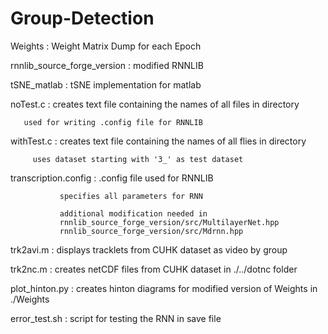 # Group-Detection

Weights : Weight Matrix Dump for each Epoch

rnnlib_source_forge_version : modified RNNLIB

tSNE_matlab : tSNE implementation for matlab

noTest.c : creates text file containing the names of all files in directory

	   used for writing .config file for RNNLIB

withTest.c : creates text file containing the names of all flies in directory

	     uses dataset starting with '3_' as test dataset

transcription.config : .config file used for RNNLIB

		       specifies all parameters for RNN

		       additional modification needed in
		       rnnlib_source_forge_version/src/MultilayerNet.hpp
		       rnnlib_source_forge_version/src/Mdrnn.hpp

trk2avi.m : displays tracklets from CUHK dataset as video by group

trk2nc.m : creates netCDF files from CUHK dataset in ./../dotnc folder

plot_hinton.py : creates hinton diagrams for modified version of Weights in ./Weights 

error_test.sh : script for testing the RNN in save file
